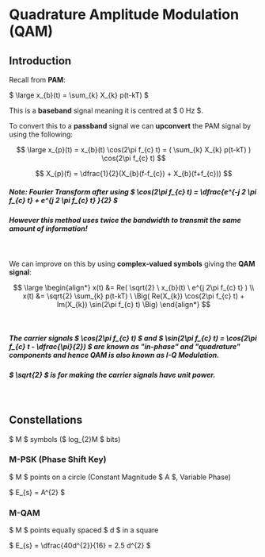 # Quadrature Amplitude Modulation (QAM)

## Introduction

Recall from **PAM**:

$ \large x_{b}(t) = \sum_{k} X_{k} p(t-kT) $

This is a **baseband** signal meaning it is centred at $ 0 Hz $.

To convert this to a **passband** signal we can **upconvert** the PAM signal by using the following:

$$ \large x_{p}(t) = x_{b}(t) \cos(2\pi f_{c} t) = ( \sum_{k} X_{k} p(t-kT) ) \cos(2\pi f_{c} t) $$

$$ X_{p}(f) = \dfrac{1}{2}(X_{b}(f-f_{c}) + X_{b}(f+f_{c})) $$

##### Note: Fourier Transform after using $ \cos(2\pi f_{c} t) = \dfrac{e^{-j 2 \pi f_{c} t} + e^{j 2 \pi f_{c} t} }{2} $

##### However this method uses twice the bandwidth to transmit the same amount of information!

</br>

We can improve on this by using **complex-valued symbols** giving the **QAM signal**:

$$ \large
\begin{align*}
x(t) &= Re( \sqrt{2} \ x_{b}(t) \ e^{j 2\pi f_{c} t} ) \\
x(t) &= \sqrt{2} \sum_{k} p(t-kT) \ \Big( Re(X_{k}) \cos(2\pi f_{c} t) + Im(X_{k}) \sin(2\pi f_{c} t) \Big)
\end{align*}
$$

</br>

##### The carrier signals $ \cos(2\pi f_{c} t) $ and $ \sin(2\pi f_{c} t) = \cos(2\pi f_{c} t - \dfrac{\pi}{2}) $ are known as "in-phase" and "quadrature" components and hence QAM is also known as I-Q Modulation. 
##### $ \sqrt{2} $ is for making the carrier signals have unit power. 

</br>

## Constellations
$ M $ symbols ($ log_{2}M $ bits)

### M-PSK (Phase Shift Key)

$ M $ points on a circle (Constant Magnitude $ A $, Variable Phase)

$ E_{s} = A^{2} $

### M-QAM

$ M $ points equally spaced $ d $ in a square

$ E_{s} = \dfrac{40d^{2}}{16} = 2.5 d^{2} $







